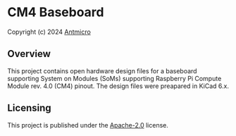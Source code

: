 # CM4 Baseboard

Copyright (c) 2024 [Antmicro](https://www.antmicro.com)

## Overview

This project contains open hardware design files for a baseboard supporting System on Modules (SoMs) supporting Raspberry Pi Compute Module rev. 4.0 (CM4) pinout.
The design files were preapared in KiCad 6.x.

## Licensing

This project is published under the [Apache-2.0](LICENSE) license.

